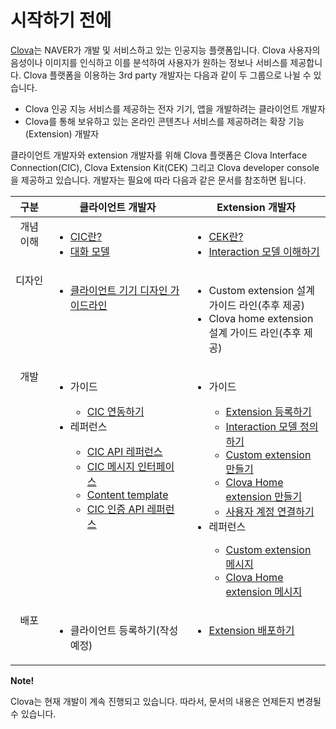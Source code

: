 # 시작하기 전에

[Clova](http://clova.ai)는 NAVER가 개발 및 서비스하고 있는 인공지능 플랫폼입니다. Clova 사용자의 음성이나 이미지를 인식하고 이를 분석하여 사용자가 원하는 정보나 서비스를 제공합니다. Clova 플랫폼을 이용하는 3rd party 개발자는 다음과 같이 두 그룹으로 나뉠 수 있습니다.

* Clova 인공 지능 서비스를 제공하는 전자 기기, 앱을 개발하려는 클라이언트 개발자
* Clova를 통해 보유하고 있는 온라인 콘텐츠나 서비스를 제공하려는 확장 기능(Extension) 개발자

클라이언트 개발자와 extension 개발자를 위해 Clova 플랫폼은 Clova Interface Connection(CIC), Clova Extension Kit(CEK) 그리고 Clova developer console을 제공하고 있습니다. 개발자는 필요에 따라 다음과 같은 문서를 참조하면 됩니다.

<table>
  <thead>
    <tr>
      <th width="12%">구분</th>
      <th width="44%">클라이언트 개발자</th>
      <th width="44%">Extension 개발자</th>
    </tr>
  </thead>
  <tbody style="vertical-align: top;">
    <tr>
      <td style="text-align: center;">개념 이해</td>
      <td>
        <ul>
          <li><a href="/CIC/CIC_Overview.html#WhatisCIC">CIC란?</a></li>
          <li><a href="/CIC/CIC_Overview.html#DialogModel">대화 모델</a></li>
        </ul>
      </td>
      <td>
        <ul>
          <li><a href="/CEK/CEK_Overview.html#WhatisCEK">CEK란?</a></li>
          <li><a href="/DevConsole/Guides/CEK/Define_Interaction_Model.html#UnderstandInteractionModel">Interaction 모델 이해하기</a></li>
        </ul>
      </td>
    </tr>
    <tr>
      <td style="text-align: center;">디자인</td>
      <td>
        <ul>
          <li><a href="/Design/DesignGuidelineForClientHardware.html">클라이언트 기기 디자인 가이드라인</a></li>
        </ul>
      </td>
      <td>
        <ul>
          <li>Custom extension 설계 가이드 라인(추후 제공)</li>
          <li>Clova home extension 설계 가이드 라인(추후 제공)</li>
        </ul>
      </td>
    </tr>
    <tr>
      <td style="text-align: center;">개발</td>
      <td>
        <ul>
          <li>가이드</li>
          <ul>
            <li><a href="/CIC/Guides/Interact_with_CIC.html">CIC 연동하기</a></li>
          </ul>
          <li>레퍼런스</li>
          <ul>
            <li><a href="/CIC/References/CIC_API.html">CIC API 레퍼런스</a></li>
            <li><a href="/CIC/References/CIC_API.html#CICInterface">CIC 메시지 인터페이스</a></li>
            <li><a href="/CIC/References/Content_Templates.html">Content template</a></li>
            <li><a href="/CIC/References/Clova_Auth_API.html">CIC 인증 API 레퍼런스</a></li>
          </ul>
        </ul>
      </td>
      <td>
        <ul>
          <li>가이드</li>
          <ul>
            <li><a href="/DevConsole/Guides/CEK/Register_Extension.html">Extension 등록하기</a></li>
            <li><a href="/DevConsole/Guides/CEK/Define_Interaction_Model.html">Interaction 모델 정의하기</a></li>
            <li><a href="/CEK/Guides/Build_Custom_Extension.html">Custom extension 만들기</a></li>
            <li><a href="/CEK/Guides/Build_Clova_Home_Extension.html">Clova Home extension 만들기</a></li>
            <li><a href="/CEK/Guides/LinkUserAccount.html">사용자 계정 연결하기</a></li>
          </ul>
          <li>레퍼런스</li>
          <ul>
            <li><a href="/CEK/References/CEK_API.html#CustomExtMessage">Custom extension 메시지</a></li>
            <li><a href="/CEK/References/CEK_API.html#ClovaHomeExtMessage">Clova Home extension 메시지</a></li>
          </ul>
        </ul>
      </td>
    </tr>
    <tr>
      <td style="text-align: center;">배포</td>
      <td>
        <ul>
          <li>클라이언트 등록하기(작성 예정)</li>
        </ul>
      </td>
      <td>
        <ul>
          <li><a href="/DevConsole/Guides/CEK/Deploy_Extension.html">Extension 배포하기</a></li>
        </ul>
      </td>
    </tr>
  </tbody>
</table>

<div class="note">
  <p><strong>Note!</strong></p>
  <p>Clova는 현재 개발이 계속 진행되고 있습니다. 따라서, 문서의 내용은 언제든지 변경될 수 있습니다.</p>
</div>
